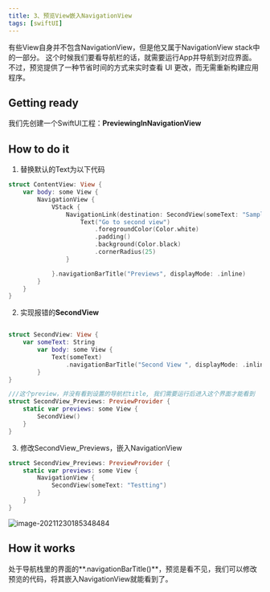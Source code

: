 ```yaml
---
title: 3、预览View嵌入NavigationView
tags: [swiftUI]
---
```

有些View自身并不包含NavigationView，但是他又属于NavigationView stack中的一部分。
这个时候我们要看导航栏的话，就需要运行App并导航到对应界面。
不过，预览提供了一种节省时间的方式来实时查看 UI 更改，而无需重新构建应用程序。

## Getting ready

我们先创建一个SwiftUI工程：**PreviewingInNavigationView**

## How to do it

1. 替换默认的Text为以下代码
```swift
struct ContentView: View {
    var body: some View {
        NavigationView {
            VStack {
                NavigationLink(destination: SecondView(someText: "Sample text")) {
                    Text("Go to second view")
                        .foregroundColor(Color.white)
                        .padding()
                        .background(Color.black)
                        .cornerRadius(25)
                }

            }.navigationBarTitle("Previews", displayMode: .inline)
        }
    }
}
```

2. 实现报错的**SecondView**
```swift

struct SecondView: View {
    var someText: String
        var body: some View {
            Text(someText)
                .navigationBarTitle("Second View ", displayMode: .inline)
        }
}

///这个preview，并没有看到设置的导航栏title, 我们需要运行后进入这个界面才能看到
struct SecondView_Previews: PreviewProvider {
    static var previews: some View {
        SecondView()
    }
}
```

3. 修改SecondView_Previews，嵌入NavigationView
```swift
struct SecondView_Previews: PreviewProvider {
    static var previews: some View {
        NavigationView {
            SecondView(someText: "Testting")
        }
    }
}
```

![image-20211230185348484](https://tva1.sinaimg.cn/large/008i3skNgy1gxw231yqswj30dy0r8wew.jpg)

## How it works

处于导航栈里的界面的**.navigationBarTitle()**，预览是看不见，我们可以修改预览的代码，将其嵌入NavigationView就能看到了。
